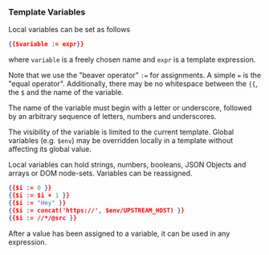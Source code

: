 ### Template Variables

Local variables can be set as follows

```json
{{$variable := expr}}
```

where `variable` is a freely chosen name and `expr` is a template expression.

Note that we use the "beaver operator" `:=` for assignments. A simple `=` is
the "equal operator". Additionally, there may be no whitespace between the
`{{`, the `$` and the name of the variable.

The name of the variable must begin with a letter or underscore, followed by an
arbitrary sequence of letters, numbers and underscores.

The visibility of the variable is limited to the current template. Global
variables (e.g. `$env`) may be overridden locally in a template without
affecting its global value.

Local variables can hold strings, numbers, booleans, JSON Objects and arrays or
DOM node-sets. Variables can be reassigned.

```json
{{$i := 0 }}
{{$i := $i + 1 }}
{{$i := "Hey" }}
{{$i := concat('https://', $env/UPSTREAM_HOST) }}
{{$i := //*/@src }}
```

After a value has been assigned to a variable, it can be used in any
expression.
